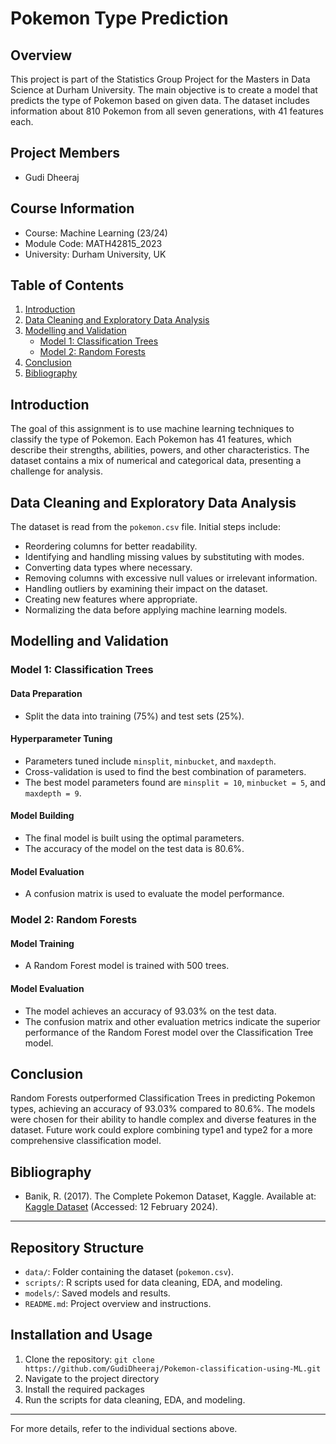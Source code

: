 # Pokemon Type Prediction

## Overview
This project is part of the Statistics Group Project for the Masters in Data Science at Durham University. The main objective is to create a model that predicts the type of Pokemon based on given data. The dataset includes information about 810 Pokemon from all seven generations, with 41 features each.

## Project Members
- Gudi Dheeraj

## Course Information
- Course: Machine Learning (23/24)
- Module Code: MATH42815_2023
- University: Durham University, UK

## Table of Contents
1. [Introduction](#introduction)
2. [Data Cleaning and Exploratory Data Analysis](#data-cleaning-and-exploratory-data-analysis)
3. [Modelling and Validation](#modelling-and-validation)
    - [Model 1: Classification Trees](#model-1-classification-trees)
    - [Model 2: Random Forests](#model-2-random-forests)
4. [Conclusion](#conclusion)
5. [Bibliography](#bibliography)

## Introduction
The goal of this assignment is to use machine learning techniques to classify the type of Pokemon. Each Pokemon has 41 features, which describe their strengths, abilities, powers, and other characteristics. The dataset contains a mix of numerical and categorical data, presenting a challenge for analysis.

## Data Cleaning and Exploratory Data Analysis
The dataset is read from the `pokemon.csv` file. Initial steps include:
- Reordering columns for better readability.
- Identifying and handling missing values by substituting with modes.
- Converting data types where necessary.
- Removing columns with excessive null values or irrelevant information.
- Handling outliers by examining their impact on the dataset.
- Creating new features where appropriate.
- Normalizing the data before applying machine learning models.

## Modelling and Validation

### Model 1: Classification Trees
#### Data Preparation
- Split the data into training (75%) and test sets (25%).

#### Hyperparameter Tuning
- Parameters tuned include `minsplit`, `minbucket`, and `maxdepth`.
- Cross-validation is used to find the best combination of parameters.
- The best model parameters found are `minsplit = 10`, `minbucket = 5`, and `maxdepth = 9`.

#### Model Building
- The final model is built using the optimal parameters.
- The accuracy of the model on the test data is 80.6%.

#### Model Evaluation
- A confusion matrix is used to evaluate the model performance.

### Model 2: Random Forests
#### Model Training
- A Random Forest model is trained with 500 trees.

#### Model Evaluation
- The model achieves an accuracy of 93.03% on the test data.
- The confusion matrix and other evaluation metrics indicate the superior performance of the Random Forest model over the Classification Tree model.

## Conclusion
Random Forests outperformed Classification Trees in predicting Pokemon types, achieving an accuracy of 93.03% compared to 80.6%. The models were chosen for their ability to handle complex and diverse features in the dataset. Future work could explore combining type1 and type2 for a more comprehensive classification model.

## Bibliography
- Banik, R. (2017). The Complete Pokemon Dataset, Kaggle. Available at: [Kaggle Dataset](https://www.kaggle.com/datasets/rounakbanik/pokemon) (Accessed: 12 February 2024).

---

## Repository Structure
- `data/`: Folder containing the dataset (`pokemon.csv`).
- `scripts/`: R scripts used for data cleaning, EDA, and modeling.
- `models/`: Saved models and results.
- `README.md`: Project overview and instructions.

## Installation and Usage
1. Clone the repository: `git clone https://github.com/GudiDheeraj/Pokemon-classification-using-ML.git`
2. Navigate to the project directory
3. Install the required packages
4. Run the scripts for data cleaning, EDA, and modeling.

---

For more details, refer to the individual sections above.
